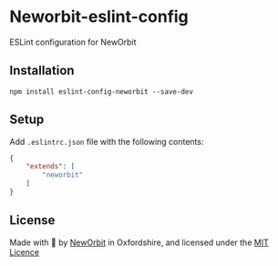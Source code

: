# Neworbit-eslint-config

ESLint configuration for NewOrbit

## Installation

`npm install eslint-config-neworbit --save-dev`

## Setup

Add `.eslintrc.json` file with the following contents:

```json
{
    "extends": [
        "neworbit"
    ]
}
```

## License

Made with :sparkling_heart: by [NewOrbit](https://www.neworbit.co.uk/) in Oxfordshire, and licensed under the [MIT Licence](LICENCE)
